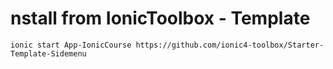 # nstall from IonicToolbox - Template
    ionic start App-IonicCourse https://github.com/ionic4-toolbox/Starter-Template-Sidemenu